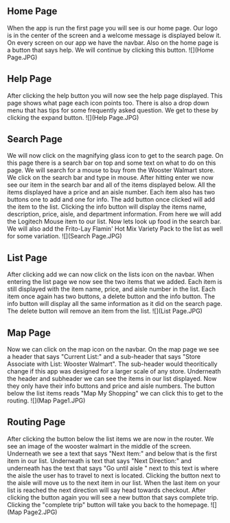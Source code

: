 ## Home Page
When the app is run the first page you will see is our home page. Our logo is in the center of the screen and a welcome message is displayed below it. On every screen on our app we have the navbar. Also on the home page is a button that says help. We will continue by clicking this button.
![](Home Page.JPG)
## Help Page
After clicking the help button you will now see the help page displayed. This page shows what page each icon points too. There is also a drop down menu that has tips for some frequently asked question. We get to these by clicking the expand button.
![](Help Page.JPG)
## Search Page
We will now click on the magnifying glass icon to get to the search page. On this page there is a search bar on top and some text on what to do on this page. We will search for a mouse to buy from the Wooster Walmart store. We click on the search bar and type in mouse. After hitting enter we now see our item in the search bar and all of the items displayed below. All the items displayed have a price and an aisle number. Each item also has two buttons one to add and one for info. The add button once clicked will add the item to the list. Clicking the info button will display the items name, description, price, aisle, and department information. From here we will add the Logitech Mouse item to our list. Now lets look up food in the search bar. We will also add the Frito-Lay Flamin' Hot Mix Variety Pack to the list as well for some variation. 
![](Search Page.JPG)
## List Page
After clicking add we can now click on the lists icon on the navbar. When entering the list page we now see the two items that we added. Each item is still displayed with the item name, price, and aisle number in the list. Each item once again has two buttons, a delete button and the info button. The info button will display all the same information as it did on the search page. The delete button will remove an item from the list. 
![](List Page.JPG)
## Map Page
Now we can click on the map icon on the navbar. On the map page we see a header that says "Current List:" and a sub-header that says "Store Associate with List: Wooster Walmart". The sub-header would theoritically change if this app was designed for a larger scale of any store. Underneath the header and subheader we can see the items in our list displayed. Now they only have their info buttons and price and aisle numbers. The button below the list items reads "Map My Shopping" we can click this to get to the routing.
![](Map Page1.JPG)
## Routing Page
After clicking the button below the list items we are now in the router. We see an image of the wooster walmart in the middle of the screen. Underneath we see a text that says "Next Item:" and below that is the first item in our list. Underneath is text that says "Next Direction:" and underneath has the text that says "Go until aisle " next to this text is where the aisle the user has to travel to next is located. Clicking the button next to the aisle will move us to the next item in our list. When the last item on your list is reached the next direction will say head towards checkout. After clicking the button again you will see a new button that says complete trip. Clicking the "complete trip" button will take you back to the homepage.
![](Map Page2.JPG)